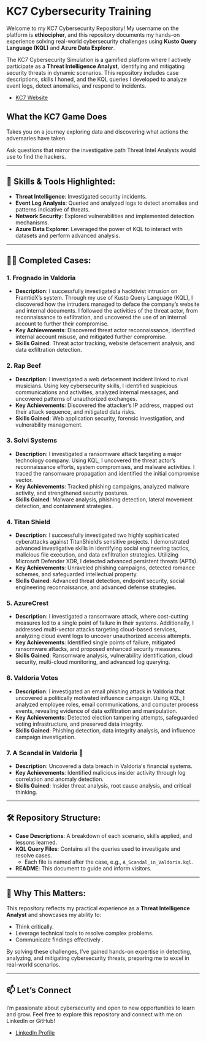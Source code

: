 # KC7 Cybersecurity Training

Welcome to my KC7 Cybersecurity Repository! My username on the platform is **ethiocipher**, and this repository documents my hands-on experience solving real-world cybersecurity challenges using **Kusto Query Language (KQL)** and **Azure Data Explorer**.

The KC7 Cybersecurity Simulation is a gamified platform where I actively participate as a **Threat Intelligence Analyst**, identifying and mitigating security threats in dynamic scenarios. This repository includes case descriptions, skills I honed, and the KQL queries I developed to analyze event logs, detect anomalies, and respond to incidents.

- [KC7 Website](https://kc7cyber.com/)

## What the KC7 Game Does
Takes you on a journey exploring data and discovering what actions the adversaries have taken.

Ask questions that mirror the investigative path Threat Intel Analysts would use to find the hackers.

---

## 🚀 Skills & Tools Highlighted:

- **Threat Intelligence**: Investigated security incidents.
- **Event Log Analysis**: Queried and analyzed logs to detect anomalies and patterns indicative of threats.
- **Network Security**: Explored vulnerabilities and implemented detection mechanisms.
- **Azure Data Explorer**: Leveraged the power of KQL to interact with datasets and perform advanced analysis.

---

## 🕵️‍♂️ Completed Cases:

### 1. **Frognado in Valdoria**
- **Description**: I successfully investigated a hacktivist intrusion on FramtidX’s system. Through my use of Kusto Query Language (KQL), I discovered how the intruders managed to deface the company’s website and internal documents. I followed the activities of the threat actor, from reconnaissance to exfiltration, and uncovered the use of an internal account to further their compromise.
- **Key Achievements**: Discovered threat actor reconnaissance, identified internal account misuse, and mitigated further compromise.
- **Skills Gained**: Threat actor tracking, website defacement analysis, and data exfiltration detection.

### 2. **Rap Beef**
- **Description**: I investigated a web defacement incident linked to rival musicians. Using key cybersecurity skills, I identified suspicious communications and activities, analyzed internal messages, and uncovered patterns of unauthorized exchanges.
- **Key Achievements**: Discovered the attacker’s IP address, mapped out their attack sequence, and mitigated data risks.
- **Skills Gained**: Web application security, forensic investigation, and vulnerability management.

### 3. **Solvi Systems**
- **Description**: I investigated a ransomware attack targeting a major technology company. Using KQL, I uncovered the threat actor’s reconnaissance efforts, system compromises, and malware activities. I traced the ransomware propagation and identified the initial compromise vector.
- **Key Achievements**: Tracked phishing campaigns, analyzed malware activity, and strengthened security postures.
- **Skills Gained**: Malware analysis, phishing detection, lateral movement detection, and containment strategies.

### 4. **Titan Shield**
- **Description**: I successfully investigated two highly sophisticated cyberattacks against TitanShield’s sensitive projects. I demonstrated advanced investigative skills in identifying social engineering tactics, malicious file execution, and data exfiltration strategies. Utilizing Microsoft Defender XDR, I detected advanced persistent threats (APTs).
- **Key Achievements**: Unraveled phishing campaigns, detected romance schemes, and safeguarded intellectual property.
- **Skills Gained**: Advanced threat detection, endpoint security, social engineering reconnaissance, and advanced defense strategies.


### 5. **AzureCrest**
- **Description**: I investigated a ransomware attack, where cost-cutting measures led to a single point of failure in their systems. Additionally, I addressed multi-vector attacks targeting cloud-based services, analyzing cloud event logs to uncover unauthorized access attempts.
- **Key Achievements**: Identified single points of failure, mitigated ransomware attacks, and proposed enhanced security measures.
- **Skills Gained**: Ransomware analysis, vulnerability identification, cloud security, multi-cloud monitoring, and advanced log querying.

### 6. **Valdoria Votes**
- **Description**: I investigated an email phishing attack in Valdoria that uncovered a politically motivated influence campaign. Using KQL, I analyzed employee roles, email communications, and computer process events, revealing evidence of data exfiltration and manipulation.
- **Key Achievements**: Detected election tampering attempts, safeguarded voting infrastructure, and preserved data integrity.
- **Skills Gained**: Phishing detection, data integrity analysis, and influence campaign investigation.

### 7. **A Scandal in Valdoria** 🌟
- **Description**: Uncovered a data breach in Valdoria's financial systems.
- **Key Achievements**: Identified malicious insider activity through log correlation and anomaly detection.
- **Skills Gained**: Insider threat analysis, root cause analysis, and critical thinking.

---

## 🛠 Repository Structure:

- **Case Descriptions**: A breakdown of each scenario, skills applied, and lessons learned.
- **KQL Query Files**: Contains all the queries used to investigate and resolve cases.
  - Each file is named after the case, e.g., `A_Scandal_in_Valdoria.kql`.
- **README**: This document to guide and inform visitors.

---

## 🎯 Why This Matters:

This repository reflects my practical experience as a **Threat Intelligence Analyst** and showcases my ability to:

- Think critically.
- Leverage technical tools to resolve complex problems.
- Communicate findings effectively .

By solving these challenges, I’ve gained hands-on expertise in detecting, analyzing, and mitigating cybersecurity threats, preparing me to excel in real-world scenarios.

---

## 📫 Let’s Connect

I’m passionate about cybersecurity and open to new opportunities to learn and grow. Feel free to explore this repository and connect with me on LinkedIn or GitHub!

- [LinkedIn Profile](https://www.linkedin.com/in/blainh/)

